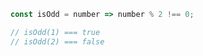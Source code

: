 ~~~ javascript
const isOdd = number => number % 2 !== 0;

// isOdd(1) === true
// isOdd(2) === false
~~~